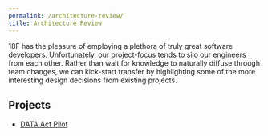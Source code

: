 ```yaml
---
permalink: /architecture-review/
title: Architecture Review
---
```


18F has the pleasure of employing a plethora of truly great software
developers. Unfortunately, our project-focus tends to silo our engineers from
each other. Rather than wait for knowledge to naturally diffuse through team
changes, we can kick-start transfer by highlighting some of the more
interesting design decisions from existing projects.

## Projects

* [DATA Act Pilot]({{site.baseurl}}/architecture-review/data-act-pilot/)

